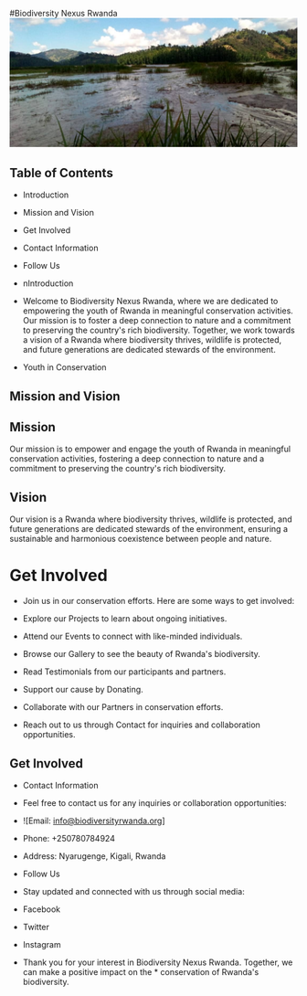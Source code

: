#Biodiversity Nexus Rwanda
![Biodiversity Nexus Rwanda Logo](./Photos/IMG-20230514-WA0007.jpg)

## Table of Contents
* Introduction
* Mission and Vision
* Get Involved
* Contact Information
* Follow Us
* nIntroduction
* Welcome to Biodiversity Nexus Rwanda, where we are dedicated to empowering the youth of Rwanda in meaningful conservation activities. Our mission is to foster a deep connection to nature and a commitment to preserving the country's rich biodiversity. Together, we work towards a vision of a Rwanda where biodiversity thrives, wildlife is protected, and future generations are dedicated stewards of the environment.

* Youth in Conservation

## Mission and Vision
## Mission
Our mission is to empower and engage the youth of Rwanda in meaningful conservation activities, fostering a deep connection to nature and a commitment to preserving the country's rich biodiversity.

## Vision
Our vision is a Rwanda where biodiversity thrives, wildlife is protected, and future generations are dedicated stewards of the environment, ensuring a sustainable and harmonious coexistence between people and nature.

# Get Involved
* Join us in our conservation efforts. Here are some ways to get involved:

* Explore our Projects to learn about ongoing initiatives.
* Attend our Events to connect with like-minded individuals.
* Browse our Gallery to see the beauty of Rwanda's biodiversity.
* Read Testimonials from our participants and partners.
* Support our cause by Donating.
* Collaborate with our Partners in conservation efforts.
* Reach out to us through Contact for inquiries and collaboration opportunities.
## Get Involved

* Contact Information
* Feel free to contact us for any inquiries or collaboration opportunities:

* ![Email: info@biodiversityrwanda.org]
* Phone: +250780784924
* Address: Nyarugenge, Kigali, Rwanda
* Follow Us
* Stay updated and connected with us through social media:

* Facebook
* Twitter
* Instagram
* Thank you for your interest in Biodiversity Nexus Rwanda. Together, we can make a positive impact on the * conservation of Rwanda's biodiversity.
